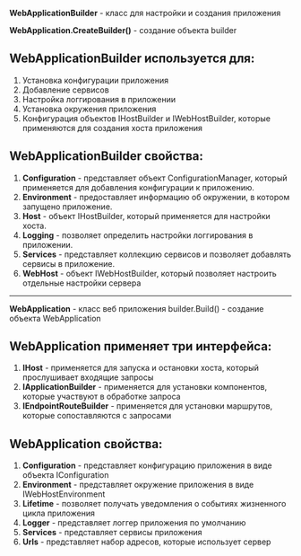 **WebApplicationBuilder** - класс для настройки и создания приложения

**WebApplication.CreateBuilder()** - создание объекта builder

## WebApplicationBuilder используется для:

1. Установка конфигурации приложения
2. Добавление сервисов
3. Настройка логгирования в приложении
4. Установка окружения приложения
5. Конфигурация объектов IHostBuilder и IWebHostBuilder, которые применяются для создания хоста приложения

## WebApplicationBuilder свойства:

1. **Configuration** - представляет объект ConfigurationManager, который применяется для добавления конфигурации к приложению.
2. **Environment** - предоставляет информацию об окружении, в котором запущено приложение.
3. **Host** - объект IHostBuilder, который применяется для настройки хоста.
4. **Logging** - позволяет определить настройки логгирования в приложении.
5. **Services** - представляет коллекцию сервисов и позволяет добавлять сервисы в приложение.
6. **WebHost** - объект IWebHostBuilder, который позволяет настроить отдельные настройки сервера

---

**WebApplication** - класс веб приложения builder.Build() - создание объекта WebApplication

## WebApplication применяет три интерфейса:

1. **IHost** - применяется для запуска и остановки хоста, который прослушивает входящие запросы
2. **IApplicationBuilder** - применяется для установки компонентов, которые участвуют в обработке запроса
3. **IEndpointRouteBuilder** - применяется для установки маршрутов, которые сопоставляются с запросами

## WebApplication свойства:

1. **Configuration** - представляет конфигурацию приложения в виде объекта IConfiguration
2. **Environment** - представляет окружение приложения в виде IWebHostEnvironment
3. **Lifetime** - позволяет получать уведомления о событиях жизненного цикла приложения
4. **Logger** - представляет логгер приложения по умолчанию
5. **Services** - представляет сервисы приложения
6. **Urls** - представляет набор адресов, которые использует сервер